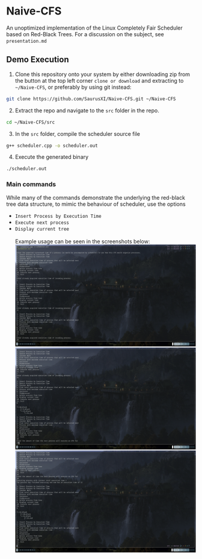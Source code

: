 # Naive-CFS
An unoptimized implementation of the Linux Completely Fair Scheduler based on Red-Black Trees. For a discussion on the subject, see `presentation.md`

## Demo Execution
1. Clone this repository onto your system by either downloading zip from the button at the top left corner `clone or download` and extracting to `~/Naive-CFS`, or preferably by using git instead:
```bash
git clone https://github.com/SaurusXI/Naive-CFS.git ~/Naive-CFS
```
2. Extract the repo and navigate to the `src` folder in the repo.
```bash
cd ~/Naive-CFS/src
```
3. In the `src` folder, compile the scheduler source file
```bash
g++ scheduler.cpp -o scheduler.out
```
4. Execute the generated binary
```bash
./scheduler.out
```

### Main commands
While many of the commands demonstrate the underlying the red-black tree data structure, to mimic the behaviour of scheduler, use the options
* `Insert Process by Execution Time`
* `Execute next process`
* `Display current tree`
<br><br> Example usage can be seen in the screenshots below:
![Screen Capture 1](./assets/screenshot1.jpg?raw=True)
![Screen Capture 2](./assets/screenshot2.jpg?raw=True)
![Screen Capture 3](./assets/screenshot3.jpg?raw=True)
